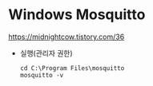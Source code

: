 # Windows Mosquitto

https://midnightcow.tistory.com/36

* 실행(관리자 권한)
  <pre><code>cd C:\Program Files\mosquitto
  mosquitto -v</code></pre>
